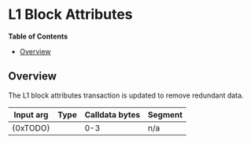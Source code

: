 # L1 Block Attributes

<!-- START doctoc generated TOC please keep comment here to allow auto update -->
<!-- DON'T EDIT THIS SECTION, INSTEAD RE-RUN doctoc TO UPDATE -->
**Table of Contents**

- [Overview](#overview)

<!-- END doctoc generated TOC please keep comment here to allow auto update -->

## Overview

The L1 block attributes transaction is updated to remove redundant data.

| Input arg         | Type    | Calldata bytes | Segment |
| ----------------- | ------- | -------------- | ------- |
| {0xTODO}      |         | 0-3            | n/a     |
